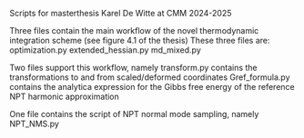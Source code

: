 Scripts for masterthesis Karel De Witte at CMM 2024-2025

Three files contain the main workflow of the novel thermodynamic integration scheme (see figure 4.1 of the thesis)
These three files are:
  optimization.py
  extended_hessian.py
  md_mixed.py
  
Two files support this workflow, namely 
  transform.py contains the transformations to and from scaled/deformed coordinates
  Gref_formula.py contains the analytica expression for the Gibbs free energy of the reference NPT harmonic approximation
  
One file contains the script of NPT normal mode sampling, namely
  NPT_NMS.py
